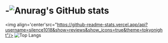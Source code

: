 # -![Anurag's GitHub stats](https://github-readme-stats.vercel.app/api?username=LY2601620664)
<img align='center'src="https://github-readme-stats.vercel.app/api?username=silence1018&show=reviews&show_icons=true&theme=tokyonight"/> 
![Top Langs](https://github-readme-stats.vercel.app/api/top-langs/?username=LY2601620664)
